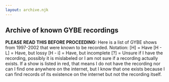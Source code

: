 ```yaml
---
layout: archive.njk
---
```


## Archive of known GYBE recordings

**PLEASE READ THIS BEFORE PROCEEDING:**
Here is a list of GYBE shows from 1997-2002 that were known to be recorded.
Notation:
[H] = Have
[H - L] = Have, but lossy
[H - i] = Have, but incomplete
[?] = Unsure if I have the recording, possibly it is mislabeled or I am not sure if a recording actually exists.
If a show is listed in red, that means I do not have the recording nor can I find one anywhere on the internet, but I know that one exists because I can find records of its existence on the internet but not the recording itself.
